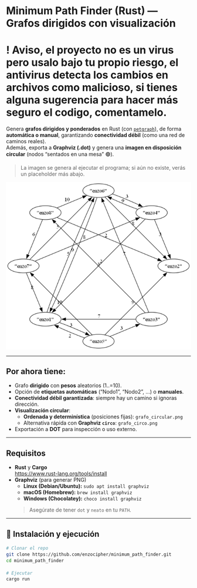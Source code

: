 # Minimum Path Finder (Rust) — Grafos dirigidos con visualización

# ! Aviso, el proyecto no es un virus pero usalo bajo tu propio riesgo, el antivirus detecta los cambios en archivos como malicioso, si tienes alguna sugerencia para hacer más seguro el codigo, comentamelo.

Genera **grafos dirigidos y ponderados** en Rust (con [`petgraph`](https://crates.io/crates/petgraph)), de forma **automática o manual**, garantizando **conectividad débil** (como una red de caminos reales).  
Además, exporta a **Graphviz (.dot)** y genera una **imagen en disposición circular** (nodos “sentados en una mesa” 🟢).

> La imagen se genera al ejecutar el programa; si aún no existe, verás un placeholder más abajo.

![Grafo circular](enzo.png)

---

## Por ahora tiene:

- Grafo **dirigido** con **pesos** aleatorios (1..=10).
- Opción de **etiquetas automáticas** (“Nodo1”, “Nodo2”, …) o **manuales**.
- **Conectividad débil garantizada**: siempre hay un camino si ignoras dirección.
- **Visualización circular**:
  - **Ordenada y determinística** (posiciones fijas): `grafo_circular.png`
  - Alternativa rápida con **Graphviz `circo`**: `grafo_circo.png`
- Exportación a **DOT** para inspección o uso externo.

---

## Requisitos 

- **Rust** y **Cargo**  
  <https://www.rust-lang.org/tools/install>
- **Graphviz** (para generar PNG)
  - **Linux (Debian/Ubuntu):** `sudo apt install graphviz`
  - **macOS (Homebrew):** `brew install graphviz`
  - **Windows (Chocolatey):** `choco install graphviz`  
  > Asegúrate de tener `dot` y `neato` en tu `PATH`.

---

## 🚀 Instalación y ejecución

```bash
# Clonar el repo
git clone https://github.com/enzocipher/minimum_path_finder.git
cd minimum_path_finder

# Ejecutar
cargo run

